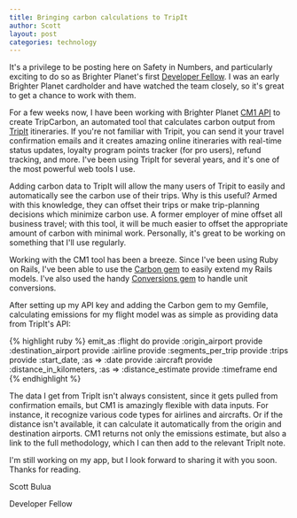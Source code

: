 ```yaml
---
title: Bringing carbon calculations to TripIt
author: Scott
layout: post
categories: technology
---
```


It's a privilege to be posting here on Safety in Numbers, and particularly exciting to do so as Brighter Planet's first [Developer Fellow](http://brighterplanet.github.com/fellowship.html). I was an early Brighter Planet cardholder and have watched the team closely, so it's great to get a chance to work with them.

<!-- more start -->
 
For a few weeks now, I have been working with Brighter Planet [CM1 API](http://carbon.brighterplanet.com/) to create TripCarbon, an automated tool that calculates carbon output from [TripIt](http://www.tripit.com) itineraries.  If you're not familiar with Tripit, you can send it your travel confirmation emails and it creates amazing online itineraries with real-time status updates, loyalty program points tracker (for pro users), refund tracking, and more. I've been using TripIt for several years, and it's one of the most powerful web tools I use.
 
Adding carbon data to TripIt will allow the many users of Tripit to easily and automatically see the carbon use of their trips. Why is this useful? Armed with this knowledge, they can offset their trips or make trip-planning decisions which minimize carbon use. A former employer of mine offset all business travel; with this tool, it will be much easier to offset the appropriate amount of carbon with minimal work. Personally, it's great to be working on something that I'll use regularly.
 
Working with the CM1 tool has been a breeze. Since I've been using Ruby on Rails, I've been able to use the [Carbon gem](https://github.com/brighterplanet/carbon) to easily extend my Rails models. I've also used the handy [Conversions gem](https://github.com/seamusabshere/conversions) to handle unit conversions.
 
After setting up my API key and adding the Carbon gem to my Gemfile, calculating emissions for my flight model was as simple as providing data from TripIt's API:

{% highlight ruby %} 
emit_as :flight do
    provide :origin_airport
    provide :destination_airport
    provide :airline
    provide :segments_per_trip
    provide :trips
    provide :start_date, :as => :date
    provide :aircraft
    provide :distance_in_kilometers, :as => :distance_estimate
    provide :timeframe
end
{% endhighlight %}
 
The data I get from TripIt isn't always consistent, since it gets pulled from confirmation emails, but CM1 is amazingly flexible with data inputs. For instance, it recognize various code types for airlines and aircrafts. Or if the distance isn't available, it can calculate it automatically from the origin and destination airports. CM1 returns not only the emissions estimate, but also a link to the full methodology, which I can then add to the relevant TripIt note.

I'm still working on my app, but I look forward to sharing it with you soon. Thanks for reading.

Scott Bulua

Developer Fellow
<!-- more end -->

